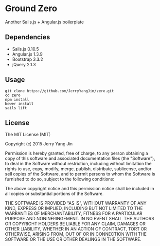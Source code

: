 Ground Zero
===========

Another Sails.js + Angular.js boilerplate

Dependencies
------------
* Sails.js 0.10.5
* Angular.js 1.3.9
* Bootstrap 3.3.2
* jQuery 2.1.3

Usage
-----
```shell
git clone https://github.com/JerryYangJin/zero.git
cd zero
npm install
bower install
sails lift
```

License
-------
The MIT License (MIT)

Copyright (c) 2015 Jerry Yang Jin

Permission is hereby granted, free of charge, to any person obtaining a copy
of this software and associated documentation files (the "Software"), to deal
in the Software without restriction, including without limitation the rights
to use, copy, modify, merge, publish, distribute, sublicense, and/or sell
copies of the Software, and to permit persons to whom the Software is
furnished to do so, subject to the following conditions:

The above copyright notice and this permission notice shall be included in all
copies or substantial portions of the Software.

THE SOFTWARE IS PROVIDED "AS IS", WITHOUT WARRANTY OF ANY KIND, EXPRESS OR
IMPLIED, INCLUDING BUT NOT LIMITED TO THE WARRANTIES OF MERCHANTABILITY,
FITNESS FOR A PARTICULAR PURPOSE AND NONINFRINGEMENT. IN NO EVENT SHALL THE
AUTHORS OR COPYRIGHT HOLDERS BE LIABLE FOR ANY CLAIM, DAMAGES OR OTHER
LIABILITY, WHETHER IN AN ACTION OF CONTRACT, TORT OR OTHERWISE, ARISING FROM,
OUT OF OR IN CONNECTION WITH THE SOFTWARE OR THE USE OR OTHER DEALINGS IN THE
SOFTWARE.
